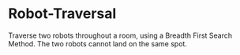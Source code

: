 # Robot-Traversal

Traverse two robots throughout a room, using a Breadth First Search Method. The two robots cannot land on the same spot.
